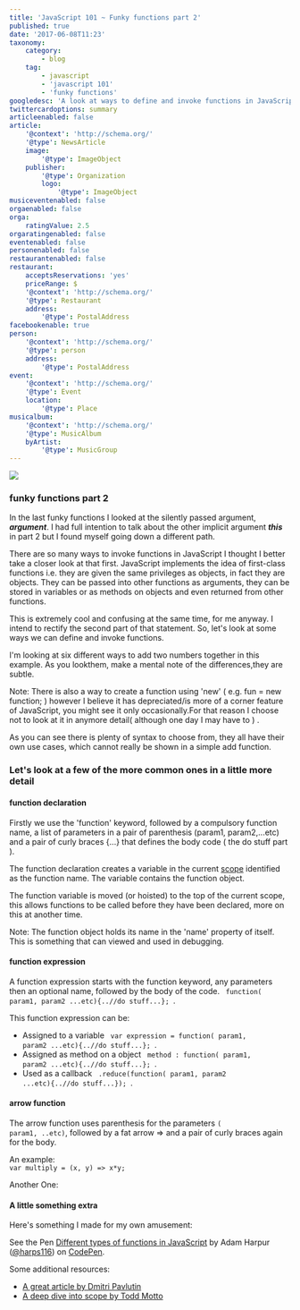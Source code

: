 ```yaml
---
title: 'JavaScript 101 ~ Funky functions part 2'
published: true
date: '2017-06-08T11:23'
taxonomy:
    category:
        - blog
    tag:
        - javascript
        - 'javascript 101'
        - 'funky functions'
googledesc: 'A look at ways to define and invoke functions in JavaScript.'
twittercardoptions: summary
articleenabled: false
article:
    '@context': 'http://schema.org/'
    '@type': NewsArticle
    image:
        '@type': ImageObject
    publisher:
        '@type': Organization
        logo:
            '@type': ImageObject
musiceventenabled: false
orgaenabled: false
orga:
    ratingValue: 2.5
orgaratingenabled: false
eventenabled: false
personenabled: false
restaurantenabled: false
restaurant:
    acceptsReservations: 'yes'
    priceRange: $
    '@context': 'http://schema.org/'
    '@type': Restaurant
    address:
        '@type': PostalAddress
facebookenable: true
person:
    '@context': 'http://schema.org/'
    '@type': person
    address:
        '@type': PostalAddress
event:
    '@context': 'http://schema.org/'
    '@type': Event
    location:
        '@type': Place
musicalbum:
    '@context': 'http://schema.org/'
    '@type': MusicAlbum
    byArtist:
        '@type': MusicGroup
---
```


![](./images/ff.png?cropResize=300,300)
### funky functions part 2  
 
In the last funky functions I looked at the silently passed argument, ___argument___. I had full intention to talk about the other implicit argument ___this___ in part 2 but I found myself going down a different path. 
 
There are so many ways to invoke functions in JavaScript I thought I better take a closer look at that first. JavaScript implements the idea of first-class functions i.e. they are given the same privileges as objects, in fact they are objects. They can be passed into other functions as arguments, they can be stored in variables or as methods on objects and even returned from other functions. 
 
This is extremely cool and confusing at the same time, for me anyway. I intend to rectify the second part of that statement. So, let's look at some ways we can define and invoke functions. 
 
I'm looking at six different ways to add two numbers together in this example. As you lookthem, make a mental note of the differences,they are subtle.  
 
Note: There is also a way to create a function using 'new' ( e.g. fun = new function; ) however I believe it has depreciated/is more of a corner feature of JavaScript, you might see it only occasionally.For that reason I choose not to look at it in anymore detail( although one day I may have to ) .  
 
<script async src="//jsfiddle.net/harps116/uow32pb5/6/embed/"></script>
 
As you can see there is plenty of syntax to choose from, they all have their own use cases, which cannot really be shown in a simple add function. 
 
### Let's look at a few of the more common ones in a little more detail 
 
#### function declaration 
 
Firstly we use the 'function' keyword, followed by a compulsory function name, a list of parameters in a pair of parenthesis (param1, param2,...etc) and a pair of curly braces {...} that defines the body code ( the do stuff part ). 
 
<script async src="//jsfiddle.net/harps116/11k81t1p/3/embed/"></script> 
 
The function declaration creates a variable in the current [scope](https://toddmotto.com/everything-you-wanted-to-know-about-javascript-scope/) identified as the function name. The variable contains the function object. 
 
The function variable is moved (or hoisted) to the top of the current scope, this allows functions to be called before they have been declared, more on this at another time. 
 
Note: The function object holds its name in the 'name' property of itself. This is something that can viewed and used in debugging. 
 
#### function expression 
 
A function expression starts with the function keyword, any parameters then an optional name, followed by the body of the code. 
<code> function( param1, param2 ...etc){..//do stuff...}; </code>. 
 
This function expression can be: 
 
* Assigned to a variable <code> var expression = function( param1, param2 ...etc){..//do stuff...}; </code>. 
* Assigned as method on a object <code> method : function( param1, param2 ...etc){..//do stuff...}; </code>. 
* Used as a callback <code> .reduce(function( param1, param2 ...etc){..//do stuff...}); </code>. 
 
#### arrow function 
 
The arrow function uses parenthesis for the parameters <code>( param1, ..etc)</code>, followed by a fat arrow => and a pair of curly braces again for the body. 
 
An example:  
<code>var multiply = (x, y) => x*y;</code> 
 
Another One:  
<script async src="//jsfiddle.net/harps116/y7fhqc9k/embed/"></script> 
 
#### A little something extra 
 
Here's something I made for my own amusement: 
 
<p data-height="265" data-theme-id="dark" data-slug-hash="MoadRQ" data-default-tab="js,result" data-user="harps116" data-embed-version="2" data-pen-title="Different types of functions in JavaScript" class="codepen">See the Pen <a href="https://codepen.io/harps116/pen/MoadRQ/">Different types of functions in JavaScript</a> by Adam Harpur (<a href="https://codepen.io/harps116">@harps116</a>) on <a href="https://codepen.io">CodePen</a>.</p> 
<script async src="https://production-assets.codepen.io/assets/embed/ei.js"></script> 
 
Some additional resources: 
 
* [A great article by Dmitri Pavlutin](https://rainsoft.io/6-ways-to-declare-javascript-functions/#1functiondeclaration) 
* [A deep dive into scope by Todd Motto](https://toddmotto.com/everything-you-wanted-to-know-about-javascript-scope/)